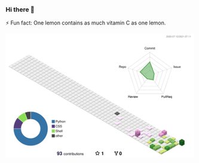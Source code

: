 ### Hi there 👋
⚡ Fun fact: One lemon contains as much vitamin C as one lemon.

![](./profile-3d-contrib/profile-season-animate.svg)

<!--
**urasakikeisuke/urasakikeisuke** is a ✨ _special_ ✨ repository because its `README.md` (this file) appears on your GitHub profile.

Here are some ideas to get you started:

- 🔭 I’m currently working on ...
- 🌱 I’m currently learning ...
- 👯 I’m looking to collaborate on ...
- 🤔 I’m looking for help with ...
- 💬 Ask me about ...
- 📫 How to reach me: ...
- 😄 Pronouns: ...
- ⚡ Fun fact: ...
-->
